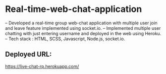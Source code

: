 # Real-time-web-chat-application
– Developed a real-time group web-chat application with multiple user join and leave feature implemented using socket.io.
– Implemented multiple user chatting with just entering username and deployed in the web using Heroku.
– Tech stack : HTML, SCSS, Javascript, Node.js, socket.io.

## Deployed URL:
https://live-chat-rp.herokuapp.com/
